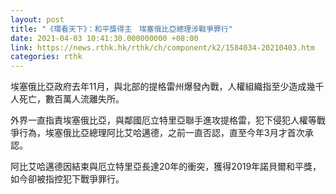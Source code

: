 ```yaml
---
layout: post
title: "《環看天下》：和平獎得主　埃塞俄比亞總理涉戰爭罪行"
date: 2021-04-03 10:41:30.000000000 +08:00
link: https://news.rthk.hk/rthk/ch/component/k2/1584034-20210403.htm
categories: rthk
---
```


埃塞俄比亞政府去年11月，與北部的提格雷州爆發內戰，人權組織指至少造成幾千人死亡，數百萬人流離失所。

外界一直指責埃塞俄比亞，與鄰國厄立特里亞聯手進攻提格雷，犯下侵犯人權等戰爭行為，埃塞俄比亞總理阿比艾哈邁德，之前一直否認，直至今年3月才首次承認。

阿比艾哈邁德因結束與厄立特里亞長達20年的衝突，獲得2019年諾貝爾和平獎，如今卻被指控犯下戰爭罪行。
